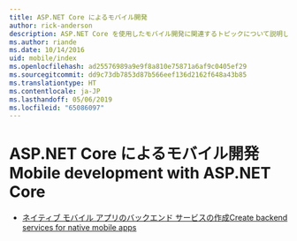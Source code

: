```yaml
---
title: ASP.NET Core によるモバイル開発
author: rick-anderson
description: ASP.NET Core を使用したモバイル開発に関連するトピックについて説明します。
ms.author: riande
ms.date: 10/14/2016
uid: mobile/index
ms.openlocfilehash: ad25576989a9e9f8a810e75871a6af9c0405ef29
ms.sourcegitcommit: dd9c73db7853d87b566eef136d2162f648a43b85
ms.translationtype: HT
ms.contentlocale: ja-JP
ms.lasthandoff: 05/06/2019
ms.locfileid: "65086097"
---
```

# <a name="mobile-development-with-aspnet-core"></a><span data-ttu-id="439bf-103">ASP.NET Core によるモバイル開発</span><span class="sxs-lookup"><span data-stu-id="439bf-103">Mobile development with ASP.NET Core</span></span>

* [<span data-ttu-id="439bf-104">ネイティブ モバイル アプリのバックエンド サービスの作成</span><span class="sxs-lookup"><span data-stu-id="439bf-104">Create backend services for native mobile apps</span></span>](native-mobile-backend.md)
